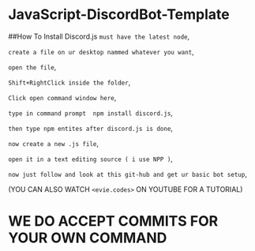 # JavaScript-DiscordBot-Template
##How To Install Discord.js 
`must have the latest node`, 

`create a file on ur desktop nammed whatever you want`, 

`open the file`, 

`Shift+RightClick inside the folder`, 

`Click open command window here`, 

`type in command prompt  npm install discord.js`, 

`then type npm entites after discord.js is done`, 

`now create a new .js file`, 

`open it in a text editing source ( i use NPP )`, 

`now just follow and look at this git-hub and get ur basic bot setup`,

(YOU CAN ALSO WATCH `<evie.codes>` ON YOUTUBE FOR A TUTORIAL)

# WE DO ACCEPT COMMITS FOR YOUR OWN COMMAND
